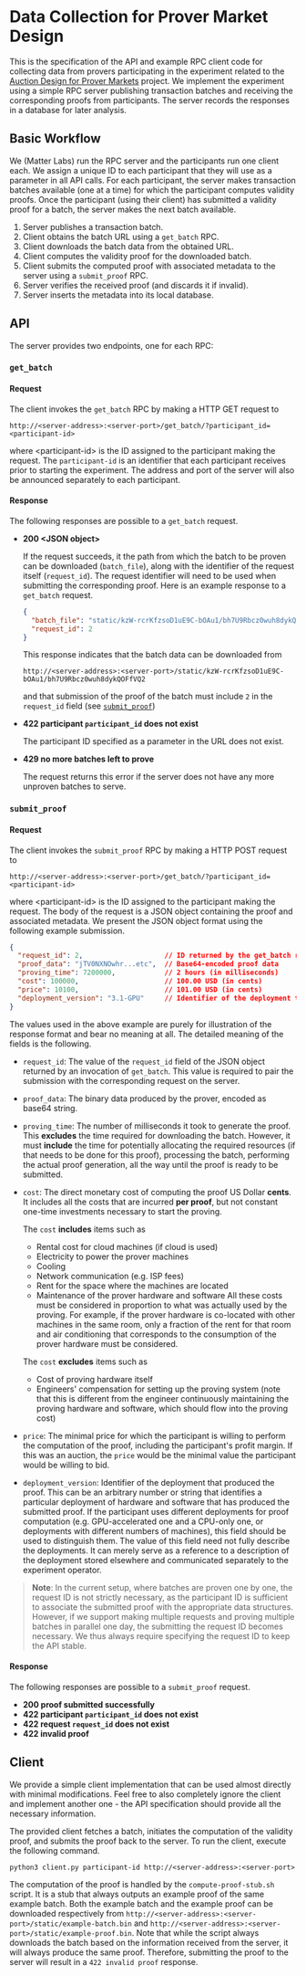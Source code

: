 # Data Collection for Prover Market Design

This is the specification of the API and example RPC client code for collecting data from provers
participating in the experiment related to the
[Auction Design for Prover Markets](https://www.notion.so/matterlabs/Auction-designs-for-prover-markets-an-empirical-analysis-2ec505d33e0d405ca2b2a225d2549b91?pvs=4)
project. We implement the experiment using a simple RPC server publishing transaction batches and receiving the
corresponding proofs from participants. The server records the responses in a database for later analysis.

## Basic Workflow

We (Matter Labs) run the RPC server and the participants run one client each. We assign a unique ID to each participant
that they will use as a parameter in all API calls. For each participant, the server makes transaction batches available
(one at a time) for which the participant computes validity proofs. Once the participant (using their client) has
submitted a validity proof for a batch, the server makes the next batch available.

1. Server publishes a transaction batch.
2. Client obtains the batch URL using a `get_batch` RPC.
3. Client downloads the batch data from the obtained URL.
4. Client computes the validity proof for the downloaded batch.
5. Client submits the computed proof with associated metadata to the server using a `submit_proof` RPC.
6. Server verifies the received proof (and discards it if invalid).
7. Server inserts the metadata into its local database.

## API

The server provides two endpoints, one for each RPC:

### `get_batch`

#### Request
The client invokes the `get_batch` RPC by making a HTTP GET request to
```
http://<server-address>:<server-port>/get_batch/?participant_id=<participant-id>
```
where &lt;participant-id> is the ID assigned to the participant making the request.
The `participant-id` is an identifier that each participant receives prior to starting the experiment.
The address and port of the server will also be announced separately to each participant.

#### Response

The following responses are possible to a `get_batch` request.

- **200 &lt;JSON object&gt;**

  If the request succeeds, it the path from which the batch to be proven can be downloaded (`batch_file`), along with
  the identifier of the request itself (`request_id`). The request identifier will need to be used when submitting the
  corresponding proof. Here is an example response to a `get_batch` request.
  ```json
  {
    "batch_file": "static/kzW-rcrKfzsoD1uE9C-bOAu1/bh7U9Rbcz0wuh8dykQOFfVQ2",
    "request_id": 2
  }
  ```
  This response indicates that the batch data can be downloaded from
  ```
  http://<server-address>:<server-port>/static/kzW-rcrKfzsoD1uE9C-bOAu1/bh7U9Rbcz0wuh8dykQOFfVQ2
  ```
  and that submission of the proof of the batch must include `2` in the `request_id` field (see [`submit_proof`](#submit_proof)) 

- **422 participant `participant_id` does not exist**

  The participant ID specified as a parameter in the URL does not exist.

- **429 no more batches left to prove**

  The request returns this error if the server does not have any more unproven batches to serve.

### `submit_proof`

#### Request
The client invokes the `submit_proof` RPC by making a HTTP POST request to
```
http://<server-address>:<server-port>/get_batch/?participant_id=<participant-id>
```
where &lt;participant-id> is the ID assigned to the participant making the request.
The body of the request is a JSON object containing the proof and associated metadata.
We present the JSON object format using the following example submission.
```json
{
  "request_id": 2,                    // ID returned by the get_batch request for which this is the proof
  "proof_data": "jTV0NXNOwhr...etc",  // Base64-encoded proof data
  "proving_time": 7200000,            // 2 hours (in milliseconds)
  "cost": 100000,                     // 100.00 USD (in cents)
  "price": 10100,                     // 101.00 USD (in cents)
  "deployment_version": "3.1-GPU"     // Identifier of the deployment that produced the proof
}
```
The values used in the above example are purely for illustration of the response format and bear no meaning at all.
The detailed meaning of the fields is the following.
- `request_id`: The value of the `request_id` field of the JSON object returned by an invocation of `get_batch`.
  This value is required to pair the submission with the corresponding request on the server.
- `proof_data`: The binary data produced by the prover, encoded as base64 string.
- `proving_time`: The number of milliseconds it took to generate the proof. This **excludes** the time required for
  downloading the batch. However, it must **include** the time for potentially allocating the required resources (if
  that needs to be done for this proof), processing the batch, performing the actual proof generation, all the way until
  the proof is ready to be submitted.
- `cost`: The direct monetary cost of computing the proof US Dollar **cents**. It includes all the costs that are
  incurred **per proof**, but not constant one-time investments necessary to start the proving.
  
  The `cost` **includes** items such as
  - Rental cost for cloud machines (if cloud is used)
  - Electricity to power the prover machines
  - Cooling
  - Network communication (e.g. ISP fees)
  - Rent for the space where the machines are located
  - Maintenance of the prover hardware and software
  All these costs must be considered in proportion to what was actually used by the proving. For example, if the prover
  hardware is co-located with other machines in the same room, only a fraction of the rent for that room and air
  conditioning that corresponds to the consumption of the prover hardware must be considered.
  
  The `cost` **excludes** items such as
  - Cost of proving hardware itself
  - Engineers' compensation for setting up the proving system
    (note that this is different from the engineer continuously maintaining the proving hardware and software,
    which should flow into the proving cost)
- `price`: The minimal price for which the participant is willing to perform the computation of the proof, including
  the participant's profit margin. If this was an auction, the `price` would be the minimal value the participant would
  be willing to bid.
- `deployment_version`: Identifier of the deployment that produced the proof. This can be an arbitrary number or string
  that identifies a particular deployment of hardware and software that has produced the submitted proof. If the
  participant uses different deployments for proof computation (e.g. GPU-accelerated one and a CPU-only one, or
  deployments with different numbers of machines), this field should be used to distinguish them. The value of this
  field need not fully describe the deployments. It can merely serve as a reference to a description of the deployment
  stored elsewhere and communicated separately to the experiment operator.


> **Note**: In the current setup, where batches are proven one by one, the request ID is not strictly necessary, as the
> participant ID is sufficient to associate the submitted proof with the appropriate data structures. However, if we
> support making multiple requests and proving multiple batches in parallel one day, the submitting the request ID
> becomes necessary. We thus always require specifying the request ID to keep the API stable.

#### Response

The following responses are possible to a `submit_proof` request.

- **200 proof submitted successfully**
- **422 participant `participant_id` does not exist**
- **422 request `request_id` does not exist**
- **422 invalid proof**

## Client

We provide a simple client implementation that can be used almost directly with minimal modifications.
Feel free to also completely ignore the client and implement another one - the API specification should provide all the
necessary information.

The provided client fetches a batch, initiates the computation of the validity proof, and submits the proof back to the
server. To run the client, execute the following command.
```shell
python3 client.py participant-id http://<server-address>:<server-port>
```

The computation of the proof is handled by the `compute-proof-stub.sh` script. It is a stub that always outputs an
example proof of the same example batch. Both the example batch and the example proof can be downloaded respectively
from `http://<server-address>:<server-port>/static/example-batch.bin`
and `http://<server-address>:<server-port>/static/example-proof.bin`.
Note that while the script always downloads the batch based on the information received from the server,
it will always produce the same proof. Therefore, submitting the proof to the server will result in a
`422 invalid proof` response.